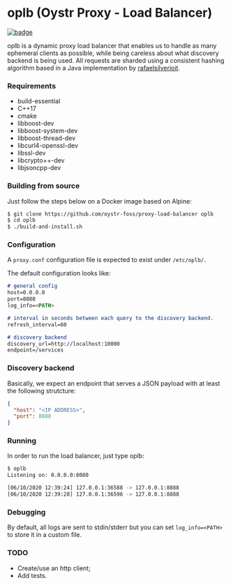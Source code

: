 # oplb (Oystr Proxy - Load Balancer)

[![badge](https://img.shields.io/badge/license-MIT-blue)](https://github.com/oystr-foss/proxy-load-balancer/blob/main/LICENSE)

oplb is a dynamic proxy load balancer that enables us to handle as many ephemeral clients as possible, while being careless about what discovery backend is being used. All requests are sharded using a consistent hashing algorithm based in a Java implementation by [rafaelsilverioit](https://github.com/rafaelsilverioit/sharder).

### Requirements

* build-essential
* C++17
* cmake
* libboost-dev
* libboost-system-dev
* libboost-thread-dev
* libcurl4-openssl-dev
* libssl-dev
* libcrypto++-dev
* libjsoncpp-dev

### Building from source

Just follow the steps below on a Docker image based on Alpine:
```bash
$ git clone https://github.com/oystr-foss/proxy-load-balancer oplb
$ cd oplb
$ ./build-and-install.sh
```

### Configuration
A `proxy.conf` configuration file is expected to exist under `/etc/oplb/`. 

The default configuration looks like:

```markdown
# general config
host=0.0.0.0
port=8080
log_info=<PATH>

# interval in seconds between each query to the discovery backend.
refresh_interval=60

# discovery backend
discovery_url=http://localhost:10000
endpoint=/services
```

### Discovery backend
Basically, we expect an endpoint that serves a JSON payload with at least the following strutcture:
```json
{
  "host": "<IP ADDRESS>",
  "port": 8888
}
```

### Running
In order to run the load balancer, just type oplb:

```bash
$ oplb
Listening on: 0.0.0.0:8080

[06/10/2020 12:39:24] 127.0.0.1:36588 -> 127.0.0.1:8888
[06/10/2020 12:39:28] 127.0.0.1:36596 -> 127.0.0.1:8888
```

### Debugging
By default, all logs are sent to stdin/stderr but you can set `log_info=<PATH>` to store it in a custom file.

### TODO

* Create/use an http client;
* Add tests.
